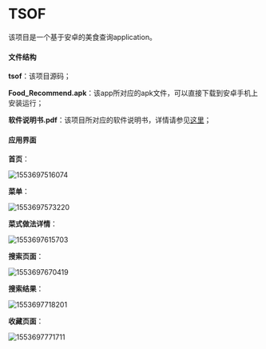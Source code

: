 # TSOF
该项目是一个基于安卓的美食查询application。

#### 文件结构

**tsof**：该项目源码；

**Food_Recommend.apk**：该app所对应的apk文件，可以直接下载到安卓手机上安装运行；

**软件说明书.pdf**：该项目所对应的软件说明书，详情请参见[这里](https://nbviewer.jupyter.org/github/JiaShengLiu111/TSOF/blob/master/%E8%BD%AF%E4%BB%B6%E8%AF%B4%E6%98%8E%E4%B9%A6.pdf)；



#### 应用界面

**首页**：

![1553697516074](./assets/1553697516074.png)

**菜单**：

![1553697573220](./assets/1553697573220.png)

**菜式做法详情**：

![1553697615703](./assets/1553697615703.png)

**搜索页面**：

![1553697670419](./assets/1553697670419.png)

**搜索结果**：

![1553697718201](./assets/1553697718201.png)

**收藏页面**：

![1553697771711](./assets/1553697771711.png)